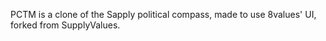PCTM is a clone of the Sapply political compass, made to use 8values' UI, forked from SupplyValues.
